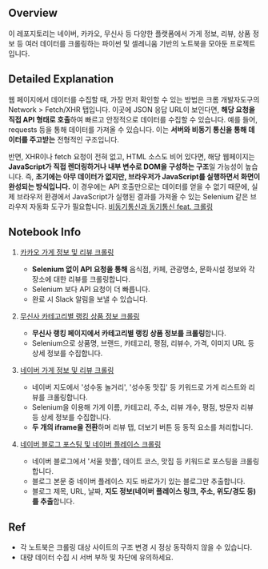 ## Overview

이 레포지토리는 네이버, 카카오, 무신사 등 다양한 플랫폼에서 가게 정보, 리뷰, 상품 정보 등 여러 데이터를 크롤링하는 파이썬 및 셀레니움 기반의 노트북을 모아둔 프로젝트입니다.


## Detailed Explanation

웹 페이지에서 데이터를 수집할 때, 가장 먼저 확인할 수 있는 방법은 크롬 개발자도구의 Network > Fetch/XHR 탭입니다. 이곳에 JSON 응답 URL이 보인다면, **해당 요청을 직접 API 형태로 호출**하여 빠르고 안정적으로 데이터를 수집할 수 있습니다. 예를 들어, requests 등을 통해 데이터를 가져올 수 있습니다. 이는 **서버와 비동기 통신을 통해 데이터를 주고받는** 전형적인 구조입니다.

반면, XHR이나 fetch 요청이 전혀 없고, HTML 소스도 비어 있다면, 해당 웹페이지는 **JavaScript가 직접 렌더링하거나 내부 변수로 DOM을 구성하는 구조**일 가능성이 높습니다. 즉, **초기에는 아무 데이터가 없지만, 브라우저가 JavaScript를 실행하면서 화면이 완성되는 방식입니다.** 이 경우에는 API 호출만으로는 데이터를 얻을 수 없기 때문에, 실제 브라우저 환경에서 JavaScript가 실행된 결과를 가져올 수 있는 Selenium 같은 브라우저 자동화 도구가 필요합니다. [비동기통신과 동기통신 feat. 크롤링](https://until.blog/@kirise/%EB%B9%84%EB%8F%99%EA%B8%B0%ED%86%B5%EC%8B%A0%EA%B3%BC-%EB%8F%99%EA%B8%B0%ED%86%B5%EC%8B%A0-feat--%ED%81%AC%EB%A1%A4%EB%A7%81-97uupn5z)


## Notebook Info

1. [카카오 가게 정보 및 리뷰 크롤링](https://github.com/suri-pu-bi/crawling-notebook/blob/main/kakao_place_review.ipynb) 
    - **Selenium 없이 API 요청을 통해** 음식점, 카페, 관광명소, 문화시설 정보와 각 장소에 대한 리뷰를 크롤링합니다.
    - Selenium 보다 API 요청이 더 빠릅니다. 
    - 완료 시 Slack 알림을 보낼 수 있습니다.

2. [무신사 카테고리별 랭킹 상품 정보 크롤링](https://github.com/suri-pu-bi/crawling-notebook/blob/main/musinsa_ranking_product.ipynb)
    - **무신사 랭킹 페이지에서 카테고리별 랭킹 상품 정보를 크롤링**합니다.
    - Selenium으로 상품명, 브랜드, 카테고리, 평점, 리뷰수, 가격, 이미지 URL 등 상세 정보를 수집합니다.

3. [네이버 가게 정보 및 리뷰 크롤링](https://github.com/suri-pu-bi/crawling-notebook/blob/main/naver_place_review.ipynb)
    - 네이버 지도에서 '성수동 놀거리', '성수동 맛집' 등 키워드로 가게 리스트와 리뷰를 크롤링합니다.
    - Selenium을 이용해 가게 이름, 카테고리, 주소, 리뷰 개수, 평점, 방문자 리뷰 등 상세 정보를 수집합니다.
    - **두 개의 iframe을 전환**하며 리뷰 탭, 더보기 버튼 등 동적 요소를 처리합니다.

4. [네이버 블로그 포스팅 및 네이버 플레이스 크롤링](https://github.com/suri-pu-bi/crawling-notebook/blob/main/naver_blog_map_place.ipynb)
    - 네이버 블로그에서 '서울 핫플', 데이트 코스, 맛집 등 키워드로 포스팅을 크롤링합니다.
    - 블로그 본문 중 네이버 플레이스 지도 바로가기 있는 블로그만 추출합니다.
    - 블로그 제목, URL, 날짜, **지도 정보(네이버 플레이스 링크, 주소, 위도/경도 등)를 추출**합니다.


## Ref
- 각 노트북은 크롤링 대상 사이트의 구조 변경 시 정상 동작하지 않을 수 있습니다.
- 대량 데이터 수집 시 서버 부하 및 차단에 유의하세요.
